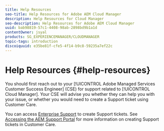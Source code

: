 ```yaml
---
title: Help Resources
seo-title: Help Resources for Adobe AEM Cloud Manager
description: Help Resources for Cloud Manager
seo-description: Help Resources for Adobe AEM Cloud Manager
uuid: bab98819-57c1-4408-98ab-2898bd9b1a1d
contentOwner: jsyal
products: SG_EXPERIENCEMANAGER/CLOUDMANAGER
topic-tags: introduction
discoiquuid: e35be81f-cfe5-4f14-b9c8-59235a7ef22c
---
```


# Help Resources {#help-resources}

You should first reach out to your [!UICONTROL Adobe Managed Services Customer Success Engineer] (CSE) for support related to [!UICONTROL Cloud Manager]. Your CSE will advise you whether they can help you with your issue, or whether you would need to create a Support ticket using Customer Care.

You can access [Enterprise Support](https://helpx.adobe.com/contact/enterprise-support.ec.html) to create Support tickets. See [Accessing the AEM Support Portal](https://help.adobe.com/experience-manager/kb/accessing-aem-support-portal.html) for more information on creating Support tickets in Customer Care.
